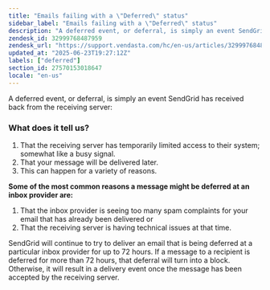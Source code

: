 ```yaml
---
title: "Emails failing with a \"Deferred\" status"
sidebar_label: "Emails failing with a \"Deferred\" status"
description: "A deferred event, or deferral, is simply an event SendGrid has received back from the receiving server:  \n \n  What does it tell us?  \n \n   That the receiving"
zendesk_id: 32999768487959
zendesk_url: "https://support.vendasta.com/hc/en-us/articles/32999768487959-Emails-failing-with-a-Deferred-status"
updated_at: "2025-06-23T19:27:12Z"
labels: ["deferred"]
section_id: 27570153018647
locale: "en-us"
---
```


A deferred event, or deferral, is simply an event SendGrid has received back from the receiving server:

### What does it tell us?

1.  That the receiving server has temporarily limited access to their system; somewhat like a busy signal.
2.  That your message will be delivered later.
3.  This can happen for a variety of reasons.

**Some of the most common reasons a message might be deferred at an inbox provider are:**

1.  That the inbox provider is seeing too many spam complaints for your email that has already been delivered or
2.  That the receiving server is having technical issues at that time.

SendGrid will continue to try to deliver an email that is being deferred at a particular inbox provider for up to 72 hours. If a message to a recipient is deferred for more than 72 hours, that deferral will turn into a block. Otherwise, it will result in a delivery event once the message has been accepted by the receiving server.
